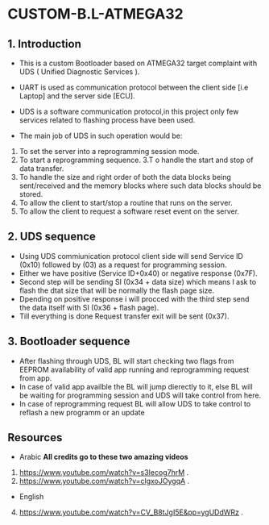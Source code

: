# CUSTOM-B.L-ATMEGA32

## 1. Introduction 
* This is a custom Bootloader based on ATMEGA32 target complaint with UDS ( Unified Diagnostic Services ).
* UART is used as communication protocol between the client side [i.e Laptop] and the server side [ECU].
* UDS is a software communication protocol,in this project only few services related to flashing process have been used.

* The main job of UDS in such operation would be:
1. To set the server into a reprogramming session mode.
2. To start a reprogramming sequence.
3.T o handle the start and stop of data transfer.
4. To handle the size and right order of both the data blocks being sent/received and the memory blocks where such data blocks should be stored.
5. To allow the client to start/stop a routine that runs on the server.
6. To allow the client to request a software reset event on the server.

## 2. UDS sequence
* Using UDS commiunication protocol client side will send Service ID (0x10) followed by (03) as a request for programming session.
* Either we have positive (Service ID+0x40) or negative response (0x7F).
* Second step will be sending SI (0x34 + data size) which means I ask to flash the dtat size that will be normally the flash page size.
* Dpending on positive response i will procced with the third step send the data itself with SI (0x36 + flash page).
* Till everything is done Request transfer exit will be sent (0x37).

## 3. Bootloader sequence
- After flashing through UDS, BL will start checking two flags from EEPROM availability of valid app running and reprogramming request from app.
- In case of valid app availble the BL will jump dierectly to it, else BL will be waiting for programming session and UDS will take control from here.
- In case of reprogramming request BL will allow UDS to take control to reflash a new programm or an update

## Resources
* Arabic
**All credits go to these two amazing videos** 
1. https://www.youtube.com/watch?v=s3Iecog7hrM .
2. https://www.youtube.com/watch?v=clgxoJOygqA .

* English
4. https://www.youtube.com/watch?v=CV_B8tJgI5E&pp=ygUDdWRz .
